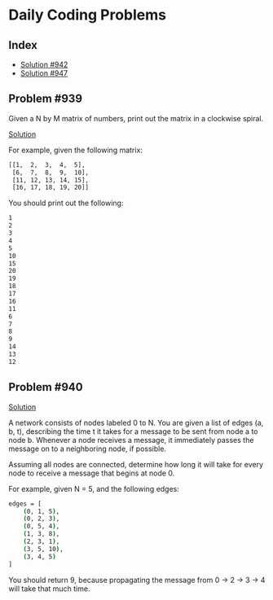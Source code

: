 # Daily Coding Problems

## Index

- [Solution #942](https://github.com/mhetrerajat/ds-challenge/pull/8)
- [Solution #947](https://github.com/mhetrerajat/ds-challenge/pull/14)

## Problem #939

Given a N by M matrix of numbers, print out the matrix in a clockwise spiral.

[Solution](./939.py)

For example, given the following matrix:

```bash
[[1,  2,  3,  4,  5],
 [6,  7,  8,  9,  10],
 [11, 12, 13, 14, 15],
 [16, 17, 18, 19, 20]]
```

You should print out the following:

```bash
1
2
3
4
5
10
15
20
19
18
17
16
11
6
7
8
9
14
13
12
```

## Problem #940

[Solution](./940.py)

A network consists of nodes labeled 0 to N. You are given a list of edges (a, b, t), describing the time t it takes for a message to be sent from node a to node b. Whenever a node receives a message, it immediately passes the message on to a neighboring node, if possible.

Assuming all nodes are connected, determine how long it will take for every node to receive a message that begins at node 0.

For example, given N = 5, and the following edges:

```bash
edges = [
    (0, 1, 5),
    (0, 2, 3),
    (0, 5, 4),
    (1, 3, 8),
    (2, 3, 1),
    (3, 5, 10),
    (3, 4, 5)
]
```

You should return 9, because propagating the message from 0 -> 2 -> 3 -> 4 will take that much time.
